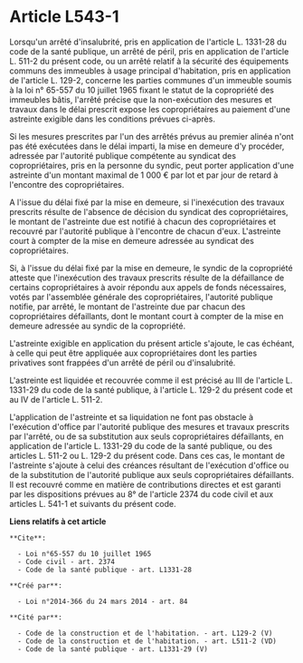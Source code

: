 # Article L543-1

Lorsqu'un arrêté d'insalubrité, pris en application de l'article L. 1331-28 du code de la santé publique, un arrêté de péril,
pris en application de l'article L. 511-2 du présent code, ou un arrêté relatif à la sécurité des équipements communs des
immeubles à usage principal d'habitation, pris en application de l'article L. 129-2, concerne les parties communes d'un
immeuble soumis à la loi n° 65-557 du 10 juillet 1965 fixant le statut de la copropriété des immeubles bâtis, l'arrêté
précise que la non-exécution des mesures et travaux dans le délai prescrit expose les copropriétaires au paiement d'une
astreinte exigible dans les conditions prévues ci-après.

Si les mesures prescrites par l'un des arrêtés prévus au premier alinéa n'ont pas été exécutées dans le délai imparti, la
mise en demeure d'y procéder, adressée par l'autorité publique compétente au syndicat des copropriétaires, pris en la
personne du syndic, peut porter application d'une astreinte d'un montant maximal de 1 000 € par lot et par jour de retard à
l'encontre des copropriétaires.

A l'issue du délai fixé par la mise en demeure, si l'inexécution des travaux prescrits résulte de l'absence de décision du
syndicat des copropriétaires, le montant de l'astreinte due est notifié à chacun des copropriétaires et recouvré par
l'autorité publique à l'encontre de chacun d'eux. L'astreinte court à compter de la mise en demeure adressée au syndicat des
copropriétaires.

Si, à l'issue du délai fixé par la mise en demeure, le syndic de la copropriété atteste que l'inexécution des travaux
prescrits résulte de la défaillance de certains copropriétaires à avoir répondu aux appels de fonds nécessaires, votés par
l'assemblée générale des copropriétaires, l'autorité publique notifie, par arrêté, le montant de l'astreinte due par chacun
des copropriétaires défaillants, dont le montant court à compter de la mise en demeure adressée au syndic de la copropriété.

L'astreinte exigible en application du présent article s'ajoute, le cas échéant, à celle qui peut être appliquée aux
copropriétaires dont les parties privatives sont frappées d'un arrêté de péril ou d'insalubrité.

L'astreinte est liquidée et recouvrée comme il est précisé au III de l'article L. 1331-29 du code de la santé publique, à
l'article L. 129-2 du présent code et au IV de l'article L. 511-2.

L'application de l'astreinte et sa liquidation ne font pas obstacle à l'exécution d'office par l'autorité publique des
mesures et travaux prescrits par l'arrêté, ou de sa substitution aux seuls copropriétaires défaillants, en application de
l'article L. 1331-29 du code de la santé publique, ou des articles L. 511-2 ou L. 129-2 du présent code. Dans ces cas, le
montant de l'astreinte s'ajoute à celui des créances résultant de l'exécution d'office ou de la substitution de l'autorité
publique aux seuls copropriétaires défaillants. Il est recouvré comme en matière de contributions directes et est garanti par
les dispositions prévues au 8° de l'article 2374 du code civil et aux articles L. 541-1 et suivants du présent code.

**Liens relatifs à cet article**

	**Cite**:

	  - Loi n°65-557 du 10 juillet 1965
	  - Code civil - art. 2374
	  - Code de la santé publique - art. L1331-28

	**Créé par**:

	  - Loi n°2014-366 du 24 mars 2014 - art. 84

	**Cité par**:

	  - Code de la construction et de l'habitation. - art. L129-2 (V)
	  - Code de la construction et de l'habitation. - art. L511-2 (VD)
	  - Code de la santé publique - art. L1331-29 (V)
